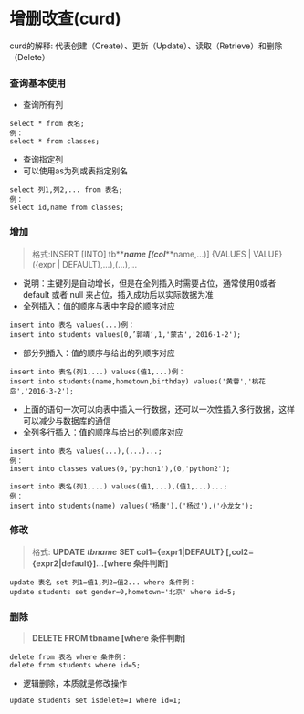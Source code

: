 # 增删改查(curd)

curd的解释: 代表创建（Create）、更新（Update）、读取（Retrieve）和删除（Delete）

### 查询基本使用

- 查询所有列

```
select * from 表名;
例：
select * from classes;
```

- 查询指定列
- 可以使用as为列或表指定别名

```
select 列1,列2,... from 表名;
例：
select id,name from classes;
```

### 增加

> 格式:INSERT [INTO] tb**_**name [(col**_**name,...)] {VALUES | VALUE} ({expr | DEFAULT},...),(...),...

- 说明：主键列是自动增长，但是在全列插入时需要占位，通常使用0或者 default 或者 null 来占位，插入成功后以实际数据为准
- 全列插入：值的顺序与表中字段的顺序对应

```
insert into 表名 values(...)例：
insert into students values(0,’郭靖‘,1,'蒙古','2016-1-2');
```

- 部分列插入：值的顺序与给出的列顺序对应

```
insert into 表名(列1,...) values(值1,...)例：
insert into students(name,hometown,birthday) values('黄蓉','桃花岛','2016-3-2');
```

- 上面的语句一次可以向表中插入一行数据，还可以一次性插入多行数据，这样可以减少与数据库的通信
- 全列多行插入：值的顺序与给出的列顺序对应

```
insert into 表名 values(...),(...)...;
例：
insert into classes values(0,'python1'),(0,'python2');
```

```
insert into 表名(列1,...) values(值1,...),(值1,...)...;
例：
insert into students(name) values('杨康'),('杨过'),('小龙女');
```

### 修改

> 格式: **UPDATE** ***tbname*** **SET col1={expr1|DEFAULT} [,col2={expr2|default}]...[where 条件判断]**

```
update 表名 set 列1=值1,列2=值2... where 条件例：
update students set gender=0,hometown='北京' where id=5;
```

### 删除

> **DELETE FROM tbname [where 条件判断]**

```
delete from 表名 where 条件例：
delete from students where id=5;
```

- 逻辑删除，本质就是修改操作

```
update students set isdelete=1 where id=1;
```
